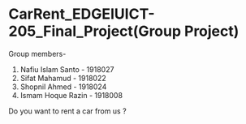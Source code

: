 # CarRent_EDGEIUICT-205_Final_Project(Group Project)
Group members-
1. Nafiu Islam Santo - 1918027
2. Sifat Mahamud - 1918022
3. Shopnil Ahmed - 1918024
4. Ismam Hoque Razin - 1918008

Do you want to rent a car from us ?

